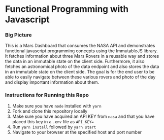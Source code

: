 # Functional Programming with Javascript 

### Big Picture
This is a Mars Dashboard that consumes the NASA API and demonstrates functional javascript programming concepts using the ImmutableJS library.
It fetches information about three Mars Rovers in a reusable way and stores the data in an immutable state on the client side. 
Furthermore, it also fetches an astronomical photo of the data endpoint and also stores the data in an immutable state on the client side.
The goal is for the end user to be able to easily navigate between these various rovers and photo of the day and display important information about them. 


### Instructions for Running this Repo
1. Make sure you have `node` installed with `yarn`
2. Fork and clone this repository locally
3. Make sure you have acquired an API KEY from `nasa` and that you have placed this key in a `.env` file as `API_KEY=`
4. Run `yarn install` followed by `yarn start`
5. Navigate to your browser at the specified host and port number

